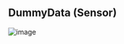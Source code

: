 ## DummyData (Sensor)


![image](https://user-images.githubusercontent.com/81093419/192408207-4a533ce0-93fc-4cfb-a36c-fe009a5019ce.png)
